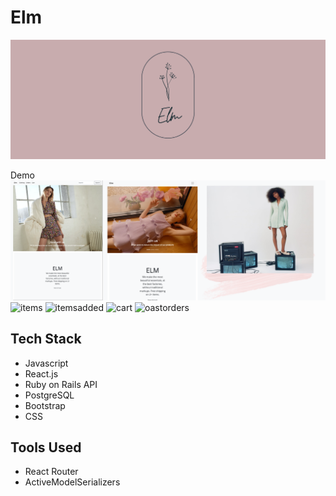 Elm
===========
![ElmBanner](ElmBanner.png)

Demo
![home](Homelayout.png)
![items](itemspage.png)
![itemsadded](itemsadded.png)
![cart](orderplaced.png)
![oastorders](pastorders.png)


Tech Stack
--------------- 
- Javascript
- React.js
- Ruby on Rails API
- PostgreSQL
- Bootstrap
- CSS

Tools Used
--------------- 
- React Router
- ActiveModelSerializers
